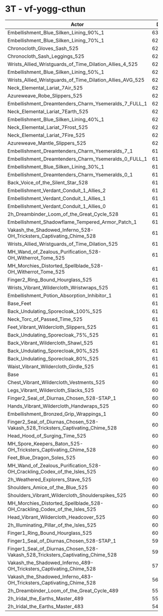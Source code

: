 # 3T - vf-yogg-cthun
| Actor | DPS | Increase |
|---|:---:|:---:|
|Embellishment_Blue_Silken_Lining_90%_1|633070|3.78%|
|Embellishment_Blue_Silken_Lining_70%_1|628524|3.04%|
|Chronocloth_Gloves_Sash_525|627074|2.80%|
|Chronocloth_Sash_Leggings_525|625885|2.60%|
|Wrists_Allied_Wristguards_of_Time_Dilation_Allies_4_525|625136|2.48%|
|Embellishment_Blue_Silken_Lining_50%_1|623033|2.14%|
|Wrists_Allied_Wristguards_of_Time_Dilation_Allies_AVG_525|622582|2.06%|
|Neck_Elemental_Lariat_7Air_525|621723|1.92%|
|Azureweave_Robe_Slippers_525|621092|1.82%|
|Embellishment_Dreamtenders_Charm_Ysemeralds_7_FULL_1|620798|1.77%|
|Neck_Elemental_Lariat_7Earth_525|620656|1.75%|
|Embellishment_Blue_Silken_Lining_40%_1|620608|1.74%|
|Neck_Elemental_Lariat_7Frost_525|620252|1.68%|
|Neck_Elemental_Lariat_7Fire_525|620198|1.67%|
|Azureweave_Mantle_Slippers_525|620004|1.64%|
|Embellishment_Dreamtenders_Charm_Ysemeralds_7_1|619002|1.47%|
|Embellishment_Dreamtenders_Charm_Ysemeralds_0_FULL_1|618862|1.45%|
|Embellishment_Blue_Silken_Lining_30%_1|618009|1.31%|
|Embellishment_Dreamtenders_Charm_Ysemeralds_0_1|616449|1.06%|
|Back_Voice_of_the_Silent_Star_528|615035|0.82%|
|Embellishment_Verdant_Conduit_1_Allies_2|615000|0.82%|
|Embellishment_Verdant_Conduit_1_Allies_1|614724|0.77%|
|Embellishment_Verdant_Conduit_1_Allies_0|614686|0.77%|
|2h_Dreambinder_Loom_of_the_Great_Cycle_528|614428|0.72%|
|Embellishment_Shadowflame_Tempered_Armor_Patch_1|613792|0.62%|
|Vakash_the_Shadowed_Inferno_528-OH_Tricksters_Captivating_Chime_528|613612|0.59%|
|Wrists_Allied_Wristguards_of_Time_Dilation_525|612583|0.42%|
|MH_Wand_of_Zealous_Purification_528-OH_Witherrot_Tome_525|612486|0.41%|
|MH_Morchies_Distorted_Spellblade_528-OH_Witherrot_Tome_525|612238|0.37%|
|Finger2_Ring_Bound_Hourglass_525|611590|0.26%|
|Wrists_Vibrant_Wildercloth_Wristwraps_525|611334|0.22%|
|Embellishment_Potion_Absorption_Inhibitor_1|611064|0.17%|
|Base_Feet|610805|0.13%|
|Back_Undulating_Sporecloak_100%_525|610694|0.11%|
|Neck_Torc_of_Passed_Time_525|610682|0.11%|
|Feet_Vibrant_Wildercloth_Slippers_525|610601|0.10%|
|Back_Undulating_Sporecloak_75%_525|610436|0.07%|
|Back_Vibrant_Wildercloth_Shawl_525|610244|0.04%|
|Back_Undulating_Sporecloak_90%_525|610214|0.03%|
|Back_Undulating_Sporecloak_80%_525|610132|0.02%|
|Waist_Vibrant_Wildercloth_Girdle_525|610110|0.02%|
|Base|610007|0.00%|
|Chest_Vibrant_Wildercloth_Vestments_525|609896|-0.02%|
|Legs_Vibrant_Wildercloth_Slacks_525|609840|-0.03%|
|Finger2_Seal_of_Diurnas_Chosen_528-STAP_1|609643|-0.06%|
|Hands_Vibrant_Wildercloth_Handwraps_525|609626|-0.06%|
|Embellishment_Bronzed_Grip_Wrappings_1|609342|-0.11%|
|Finger2_Seal_of_Diurnas_Chosen_528-Vakash_528_Tricksters_Captivating_Chime_528|609002|-0.16%|
|Head_Hood_of_Surging_Time_525|608754|-0.21%|
|MH_Spore_Keepers_Baton_525-OH_Tricksters_Captivating_Chime_528|608464|-0.25%|
|Feet_Blue_Dragon_Soles_525|608426|-0.26%|
|MH_Wand_of_Zealous_Purification_528-OH_Crackling_Codex_of_the_Isles_525|607348|-0.44%|
|2h_Weathered_Explorers_Stave_525|607282|-0.45%|
|Shoulders_Amice_of_the_Blue_525|607250|-0.45%|
|Shoulders_Vibrant_Wildercloth_Shoulderspikes_525|607230|-0.46%|
|MH_Morchies_Distorted_Spellblade_528-OH_Crackling_Codex_of_the_Isles_525|607224|-0.46%|
|Head_Vibrant_Wildercloth_Headcover_525|606027|-0.65%|
|2h_Illuminating_Pillar_of_the_Isles_525|603564|-1.06%|
|Finger1_Ring_Bound_Hourglass_525|603189|-1.12%|
|Finger1_Seal_of_Diurnas_Chosen_528-STAP_1|598976|-1.81%|
|Finger1_Seal_of_Diurnas_Chosen_528-Vakash_528_Tricksters_Captivating_Chime_528|594655|-2.52%|
|Vakash_the_Shadowed_Inferno_489-OH_Tricksters_Captivating_Chime_528|574644|-5.80%|
|Vakash_the_Shadowed_Inferno_483-OH_Tricksters_Captivating_Chime_528|569948|-6.57%|
|2h_Dreambinder_Loom_of_the_Great_Cycle_489|556200|-8.82%|
|2h_Iridal_the_Earths_Master_489|555230|-8.98%|
|2h_Iridal_the_Earths_Master_483|548255|-10.12%|

